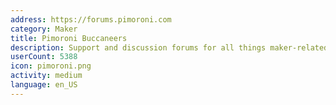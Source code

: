 ```yaml
---
address: https://forums.pimoroni.com
category: Maker
title: Pimoroni Buccaneers
description: Support and discussion forums for all things maker-related
userCount: 5388
icon: pimoroni.png
activity: medium
language: en_US
---
```

